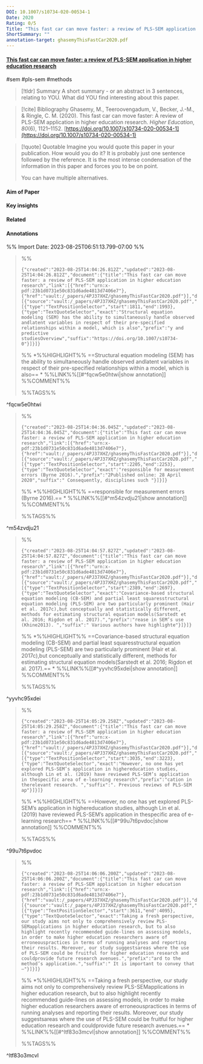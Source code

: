 ```yaml
---
DOI: 10.1007/s10734-020-00534-1
Date: 2020
Rating: 0/5
Title: "This fast car can move faster: a review of PLS-SEM application in higher education research"
ShortSummary: ""
annotation-target: ghasemyThisFastCar2020.pdf
---
```



#### [This fast car can move faster: a review of PLS-SEM application in higher education research](ghasemyThisFastCar2020.pdf)

#sem #pls-sem #methods 


> [!tldr] Summary
> A short summary - or an abstract in 3 sentences, relating to YOU. What did YOU find interesting about this paper. 

> [!cite] Bibliography
>Ghasemy, M., Teeroovengadum, V., Becker, J.-M., & Ringle, C. M. (2020). This fast car can move faster: A review of PLS-SEM application in higher education research. _Higher Education_, _80_(6), 1121–1152. [https://doi.org/10.1007/s10734-020-00534-1](https://doi.org/10.1007/s10734-020-00534-1)

> [!quote] Quotable
> Imagine you would quote this paper in your publication. How would you do it? It is probably just one sentence followed by the reference. It is the most intense condensation of the information in this paper and forces you to be on point. 
> 
> You can have multiple alternatives. 


#### Aim of Paper


#### Key insights 


#### Related

#### Annotations





%% Import Date: 2023-08-25T06:51:13.799-07:00 %%


>%%
>```annotation-json
>{"created":"2023-08-25T14:04:26.812Z","updated":"2023-08-25T14:04:26.812Z","document":{"title":"This fast car can move faster: a review of PLS-SEM application in higher education research","link":[{"href":"urn:x-pdf:23b1d0731e50c831d6ade4813d7406e7"},{"href":"vault:/_papers/4PJ37XHZ/ghasemyThisFastCar2020.pdf"}],"documentFingerprint":"23b1d0731e50c831d6ade4813d7406e7"},"uri":"vault:/_papers/4PJ37XHZ/ghasemyThisFastCar2020.pdf","target":[{"source":"vault:/_papers/4PJ37XHZ/ghasemyThisFastCar2020.pdf","selector":[{"type":"TextPositionSelector","start":1811,"end":1993},{"type":"TextQuoteSelector","exact":"Structural equation modeling (SEM) has the ability to simultaneously handle observed andlatent variables in respect of their pre-specified relationships within a model, which is also","prefix":"y and predictive studiesOverview","suffix":"https://doi.org/10.1007/s10734-0"}]}]}
>```
>%%
>*%%HIGHLIGHT%% ==Structural equation modeling (SEM) has the ability to simultaneously handle observed andlatent variables in respect of their pre-specified relationships within a model, which is also== *
>%%LINK%%[[#^fqcw5e0htwi|show annotation]]
>%%COMMENT%%
>
>%%TAGS%%
>
^fqcw5e0htwi


>%%
>```annotation-json
>{"created":"2023-08-25T14:04:36.045Z","updated":"2023-08-25T14:04:36.045Z","document":{"title":"This fast car can move faster: a review of PLS-SEM application in higher education research","link":[{"href":"urn:x-pdf:23b1d0731e50c831d6ade4813d7406e7"},{"href":"vault:/_papers/4PJ37XHZ/ghasemyThisFastCar2020.pdf"}],"documentFingerprint":"23b1d0731e50c831d6ade4813d7406e7"},"uri":"vault:/_papers/4PJ37XHZ/ghasemyThisFastCar2020.pdf","target":[{"source":"vault:/_papers/4PJ37XHZ/ghasemyThisFastCar2020.pdf","selector":[{"type":"TextPositionSelector","start":2205,"end":2253},{"type":"TextQuoteSelector","exact":"responsible for measurement errors (Byrne 2016).","prefix":"2Published online: 28 April 2020","suffix":" Consequently, disciplines such "}]}]}
>```
>%%
>*%%HIGHLIGHT%% ==responsible for measurement errors (Byrne 2016).== *
>%%LINK%%[[#^m54zvdju21|show annotation]]
>%%COMMENT%%
>
>%%TAGS%%
>
^m54zvdju21


>%%
>```annotation-json
>{"created":"2023-08-25T14:04:57.827Z","updated":"2023-08-25T14:04:57.827Z","document":{"title":"This fast car can move faster: a review of PLS-SEM application in higher education research","link":[{"href":"urn:x-pdf:23b1d0731e50c831d6ade4813d7406e7"},{"href":"vault:/_papers/4PJ37XHZ/ghasemyThisFastCar2020.pdf"}],"documentFingerprint":"23b1d0731e50c831d6ade4813d7406e7"},"uri":"vault:/_papers/4PJ37XHZ/ghasemyThisFastCar2020.pdf","target":[{"source":"vault:/_papers/4PJ37XHZ/ghasemyThisFastCar2020.pdf","selector":[{"type":"TextPositionSelector","start":2389,"end":2697},{"type":"TextQuoteSelector","exact":"Covariance-based structural equation modeling (CB-SEM) and partial least squaresstructural equation modeling (PLS-SEM) are two particularly prominent (Hair et al. 2017c),but conceptually and statistically different, methods for estimating structural equation models(Sarstedt et al. 2016; Rigdon et al. 2017).","prefix":"rease in SEM’s use (Khine2013). ","suffix":" Various authors have highlighte"}]}]}
>```
>%%
>*%%HIGHLIGHT%% ==Covariance-based structural equation modeling (CB-SEM) and partial least squaresstructural equation modeling (PLS-SEM) are two particularly prominent (Hair et al. 2017c),but conceptually and statistically different, methods for estimating structural equation models(Sarstedt et al. 2016; Rigdon et al. 2017).== *
>%%LINK%%[[#^yyvhc95xdei|show annotation]]
>%%COMMENT%%
>
>%%TAGS%%
>
^yyvhc95xdei


>%%
>```annotation-json
>{"created":"2023-08-25T14:05:29.258Z","updated":"2023-08-25T14:05:29.258Z","document":{"title":"This fast car can move faster: a review of PLS-SEM application in higher education research","link":[{"href":"urn:x-pdf:23b1d0731e50c831d6ade4813d7406e7"},{"href":"vault:/_papers/4PJ37XHZ/ghasemyThisFastCar2020.pdf"}],"documentFingerprint":"23b1d0731e50c831d6ade4813d7406e7"},"uri":"vault:/_papers/4PJ37XHZ/ghasemyThisFastCar2020.pdf","target":[{"source":"vault:/_papers/4PJ37XHZ/ghasemyThisFastCar2020.pdf","selector":[{"type":"TextPositionSelector","start":3035,"end":3223},{"type":"TextQuoteSelector","exact":"However, no one has yet explored PLS-SEM’s application in highereducation studies, although Lin et al. (2019) have reviewed PLS-SEM’s application in thespecific area of e-learning research","prefix":"cation in therelevant research. ","suffix":". Previous reviews of PLS-SEM ap"}]}]}
>```
>%%
>*%%HIGHLIGHT%% ==However, no one has yet explored PLS-SEM’s application in highereducation studies, although Lin et al. (2019) have reviewed PLS-SEM’s application in thespecific area of e-learning research== *
>%%LINK%%[[#^99u7t6pvdoc|show annotation]]
>%%COMMENT%%
>
>%%TAGS%%
>
^99u7t6pvdoc


>%%
>```annotation-json
>{"created":"2023-08-25T14:06:06.200Z","updated":"2023-08-25T14:06:06.200Z","document":{"title":"This fast car can move faster: a review of PLS-SEM application in higher education research","link":[{"href":"urn:x-pdf:23b1d0731e50c831d6ade4813d7406e7"},{"href":"vault:/_papers/4PJ37XHZ/ghasemyThisFastCar2020.pdf"}],"documentFingerprint":"23b1d0731e50c831d6ade4813d7406e7"},"uri":"vault:/_papers/4PJ37XHZ/ghasemyThisFastCar2020.pdf","target":[{"source":"vault:/_papers/4PJ37XHZ/ghasemyThisFastCar2020.pdf","selector":[{"type":"TextPositionSelector","start":3611,"end":4095},{"type":"TextQuoteSelector","exact":"Taking a fresh perspective, our study aims not only to comprehensively review PLS-SEMapplications in higher education research, but to also highlight recently recommended guide-lines on assessing models, in order to make higher education researchers aware of erroneouspractices in terms of running analyses and reporting their results. Moreover, our study suggestsareas where the use of PLS-SEM could be fruitful for higher education research and couldprovide future research avenues.","prefix":"ard to the method’s application.","suffix":" It is important to convey that—"}]}]}
>```
>%%
>*%%HIGHLIGHT%% ==Taking a fresh perspective, our study aims not only to comprehensively review PLS-SEMapplications in higher education research, but to also highlight recently recommended guide-lines on assessing models, in order to make higher education researchers aware of erroneouspractices in terms of running analyses and reporting their results. Moreover, our study suggestsareas where the use of PLS-SEM could be fruitful for higher education research and couldprovide future research avenues.== *
>%%LINK%%[[#^ltf83o3mcvl|show annotation]]
>%%COMMENT%%
>
>%%TAGS%%
>
^ltf83o3mcvl
